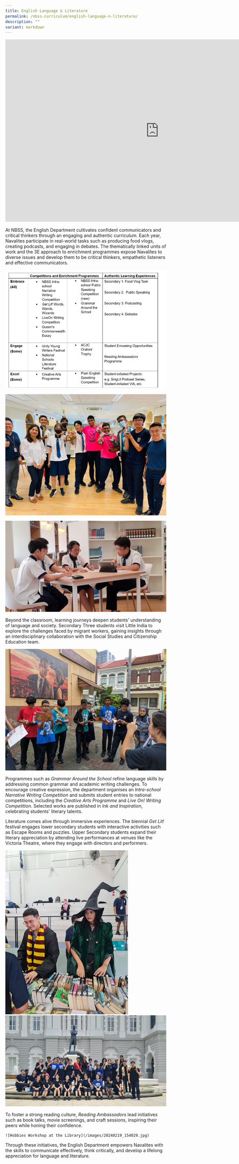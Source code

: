 ```yaml
---
title: English Language & Literature
permalink: /nbss-curriculum/english-language-n-literature/
description: ""
variant: markdown
---
```

<iframe allowfullscreen="true" height="569" width="960" frameborder="0" src="https://docs.google.com/presentation/d/e/2PACX-1vQs27YtNfYbCEOjvcHTEgrWI_Nhd0MA9hKqCvO8Y5V8TkV_zEi3Wd8SD3pFYQGUGQ/embed?start=false&amp;loop=false&amp;delayms=3000"></iframe>

<p>At NBSS, the English Department cultivates confident communicators and critical thinkers through an engaging and authentic curriculum. Each year, Navalites participate in real-world tasks such as producing food vlogs, creating podcasts, and engaging in debates. The thematically linked units of work and the 3E approach to enrichment programmes expose Navalites to diverse issues and develop them to be critical thinkers, empathetic listeners and effective communicators. 

   ![](/images/Screenshot_2025_03_28_164137.png)   

![Secondary 4 Inter-class Debates](/images/01_Group_Shot__Prize_Winners___2_.jpg)
	
![Secondary 4 Debates Working Hard on the Rebuttal](/images/20230308_135753.jpg)
	
Beyond the classroom, learning journeys deepen students’ understanding of language and society. Secondary Three students visit Little India to explore the challenges faced by migrant workers, gaining insights through an interdisciplinary collaboration with the Social Studies and Citizenship Education team.

![Secondary Three Learning Journey to Little India](/images/Prejudice_Trail_2.jpg)

Programmes such as _Grammar Around the School_ refine language skills by addressing common grammar and academic writing challenges. To encourage creative expression, the department organises an _Intra-school Narrative Writing Competition_ and submits student entries to national competitions, including the _Creative Arts Programme_ and _Live On! Writing Competition_. Selected works are published in _Ink and Inspiration_, celebrating students' literary talents.

Literature comes alive through immersive experiences. The biennial _Get Lit!_ festival engages lower secondary students with interactive activities such as Escape Rooms and puzzles. Upper Secondary students expand their literary appreciation by attending live performances at venues like the Victoria Theatre, where they engage with directors and performers.

![GetLit Words Wands Wizards1](/images/GetLitWordsWandsWizards2__1_.jpg)
![Theatre Experience](/images/20240420_135113__1__compressed.jpg)

To foster a strong reading culture, _Reading Ambassadors_ lead initiatives such as book talks, movie screenings, and craft sessions, inspiring their peers while honing their confidence.

	![Hobbies Workshop at the Library](/images/20240219_154029.jpg)

Through these initiatives, the English Department empowers Navalites with the skills to communicate effectively, think critically, and develop a lifelong appreciation for language and literature. </p>